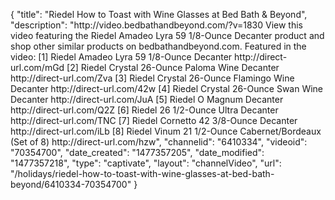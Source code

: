{
    "title": "Riedel How to Toast with Wine Glasses at Bed Bath & Beyond",
    "description": "http:\/\/video.bedbathandbeyond.com\/?v=1830 View this video featuring the Riedel Amadeo Lyra 59 1\/8-Ounce Decanter product and shop other similar products on bedbathandbeyond.com.    Featured in the video: [1] Riedel Amadeo Lyra 59 1\/8-Ounce Decanter http:\/\/direct-url.com\/mGd  [2] Riedel Crystal 26-Ounce Paloma Wine Decanter http:\/\/direct-url.com\/Zva  [3] Riedel Crystal 26-Ounce Flamingo Wine Decanter http:\/\/direct-url.com\/42w  [4] Riedel Crystal 26-Ounce Swan Wine Decanter http:\/\/direct-url.com\/JuA  [5] Riedel O Magnum Decanter http:\/\/direct-url.com\/Q2Z  [6] Riedel 26 1\/2-Ounce Ultra Decanter http:\/\/direct-url.com\/TNC  [7] Riedel Cornetto 42 3\/8-Ounce Decanter http:\/\/direct-url.com\/iLb  [8] Riedel Vinum 21 1\/2-Ounce Cabernet\/Bordeaux (Set of 8) http:\/\/direct-url.com\/hzw",
    "channelid": "6410334",
    "videoid": "70354700",
    "date_created": "1477357205",
    "date_modified": "1477357218",
    "type": "captivate",
    "layout": "channelVideo",
    "url": "\/holidays\/riedel-how-to-toast-with-wine-glasses-at-bed-bath-beyond\/6410334-70354700"
}